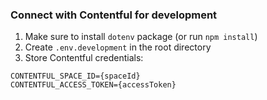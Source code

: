### Connect with Contentful for development

1. Make sure to install `dotenv` package (or run `npm install`)
2. Create `.env.development` in the root directory
3. Store Contentful credentials:

```
CONTENTFUL_SPACE_ID={spaceId}
CONTENTFUL_ACCESS_TOKEN={accessToken}
```
